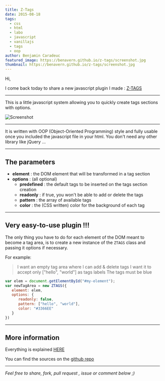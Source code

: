 ```yaml
---
title: Z-Tags
date: 2015-08-18
tags:
  - css
  - html
  - labo
  - javascript
  - vanillajs
  - tags
  - oop
author: Benjamin Caradeuc
featured_image: https://benavern.github.io/z-tags/screenshot.jpg
thumbnail: https://benavern.github.io/z-tags/screenshot.jpg
---
```


Hi,

I come back today to share a new javascript plugin I made : [Z-TAGS](https://benavern.github.io/z-tags)

---

This is a little javascript system allowing you to quickly create tags sections with options.

![Screenshot](https://benavern.github.io/z-tags/screenshot.jpg)

---

It is written with OOP (Object-Oriented Programming) style and fully usable once you included the javascript file in your html. You don't need any other library like jQuery ...

---

## The parameters

* **element** : the DOM element that will be transformed in a tag section
* **options** : (all optional)
  * **predefined** : the default tags to be inserted on the tags section creation
  * **readonly** : if true, you won't be able to add or delete the tags
  * **pattern** : the array of available tags
  * **color** : the (CSS written) color for the background of each tag

---

## Very easy-to-use plugin !!!

The only thing you have to do for each element of the DOM meant to become a tag area, is to create a new instance of the `ZTAGS` class and passing it options if necessary.

For example:

> I want an empty tag area where I can add & delete tags
> I want it to accept only ["hello", "world"] as tags labels
> The tags must be blue

```javascript
var elem = document.getElementById("#my-element");
var newTagArea = new ZTAGS({
   element: elem,
   options: {
      readonly: false,
      pattern: ["hello", "world"],
      color: "#3366EE"
   }
})
```

---

## More information

Everything is explained [HERE](https://benavern.github.io/z-tags/)

You can find the sources on the [github repo](http://github.com/benavern/z-tags)

---

_Feel free to share, fork, pull request , issue or comment below ;)_
